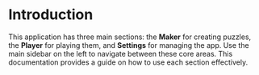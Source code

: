 # Introduction

This application has three main sections: the **Maker** for creating puzzles, the **Player** for playing them, and **Settings** for managing the app. Use the main sidebar on the left to navigate between these core areas. This documentation provides a guide on how to use each section effectively.
